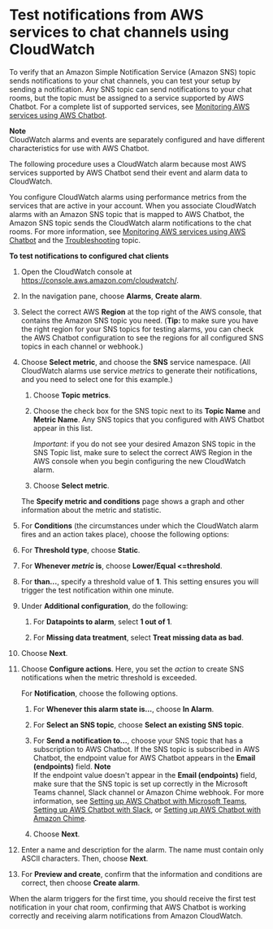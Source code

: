 # Test notifications from AWS services to chat channels using CloudWatch<a name="test-notifications-cw"></a>

To verify that an Amazon Simple Notification Service \(Amazon SNS\) topic sends notifications to your chat channels, you can test your setup by sending a notification\. Any SNS topic can send notifications to your chat rooms, but the topic must be assigned to a service supported by AWS Chatbot\. For a complete list of supported services, see [Monitoring AWS services using AWS Chatbot](related-services.md)\.

**Note**  
CloudWatch alarms and events are separately configured and have different characteristics for use with AWS Chatbot\. 

The following procedure uses a CloudWatch alarm because most AWS services supported by AWS Chatbot send their event and alarm data to CloudWatch\. 

You configure CloudWatch alarms using performance metrics from the services that are active in your account\. When you associate CloudWatch alarms with an Amazon SNS topic that is mapped to AWS Chatbot, the Amazon SNS topic sends the CloudWatch alarm notifications to the chat rooms\. For more information, see [Monitoring AWS services using AWS Chatbot](related-services.md) and the [Troubleshooting](chatbot-troubleshooting.md) topic\.

**To test notifications to configured chat clients**

1. Open the CloudWatch console at [https://console\.aws\.amazon\.com/cloudwatch/](https://console.aws.amazon.com/cloudwatch/)\.

1. In the navigation pane, choose **Alarms**, **Create alarm**\.

1. Select the correct AWS **Region** at the top right of the AWS console, that contains the Amazon SNS topic you need\. \(**Tip:** to make sure you have the right region for your SNS topics for testing alarms, you can check the AWS Chatbot configuration to see the regions for all configured SNS topics in each channel or webhook\.\)

1. Choose **Select metric**, and choose the **SNS** service namespace\. \(All CloudWatch alarms use service *metrics* to generate their notifications, and you need to select one for this example\.\)

   1. Choose **Topic metrics**\.

   1. Choose the check box for the SNS topic next to its **Topic Name** and **Metric Name**\. Any SNS topics that you configured with AWS Chatbot appear in this list\.

      *Important*: if you do not see your desired Amazon SNS topic in the SNS Topic list, make sure to select the correct AWS Region in the AWS console when you begin configuring the new CloudWatch alarm\.

   1. Choose **Select metric**\.

   The **Specify metric and conditions** page shows a graph and other information about the metric and statistic\.

1.  For **Conditions** \(the circumstances under which the CloudWatch alarm fires and an action takes place\), choose the following options:

   1. For **Threshold type**, choose **Static**\.

   1. For **Whenever *metric* is**, choose **Lower/Equal <=threshold**\. 

   1. For **than\.\.\.**, specify a threshold value of **1**\. This setting ensures you will trigger the test notification within one minute\.

   1. Under **Additional configuration**, do the following: 

      1. For **Datapoints to alarm**, select **1 out of 1**\.

      1. For **Missing data treatment**, select **Treat missing data as bad**\.

   1. Choose **Next**\.

1. Choose **Configure actions**\. Here, you set the *action* to create SNS notifications when the metric threshold is exceeded\.

    For **Notification**, choose the following options\.

   1. For **Whenever this alarm state is\.\.\.**, choose **In Alarm**\.

   1. For **Select an SNS topic**, choose **Select an existing SNS topic**\. 

   1. For **Send a notification to\.\.\.**, choose your SNS topic that has a subscription to AWS Chatbot\. If the SNS topic is subscribed in AWS Chatbot, the endpoint value for AWS Chatbot appears in the **Email \(endpoints\)** field\. 
**Note**  
If the endpoint value doesn't appear in the **Email \(endpoints\)** field, make sure that the SNS topic is set up correctly in the Microsoft Teams channel, Slack channel or Amazon Chime webhook\. For more information, see [Setting up AWS Chatbot with Microsoft Teams](teams-setup.md), [Setting up AWS Chatbot with Slack](slack-setup.md), or [Setting up AWS Chatbot with Amazon Chime](chime-setup.md)\. 

   1. Choose **Next**\.

1. Enter a name and description for the alarm\. The name must contain only ASCII characters\. Then, choose **Next**\.

1.  For **Preview and create**, confirm that the information and conditions are correct, then choose **Create alarm**\.

When the alarm triggers for the first time, you should receive the first test notification in your chat room, confirming that AWS Chatbot is working correctly and receiving alarm notifications from Amazon CloudWatch\.